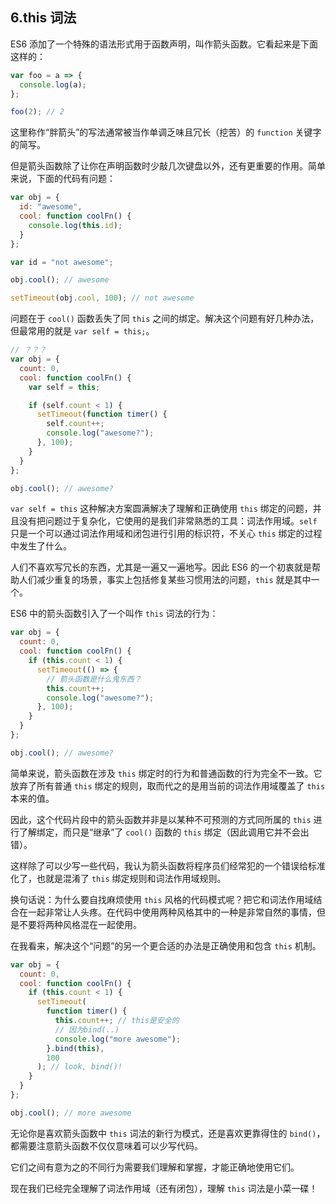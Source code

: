 ## 6.this 词法

ES6 添加了一个特殊的语法形式用于函数声明，叫作箭头函数。它看起来是下面这样的：

```js
var foo = a => {
  console.log(a);
};

foo(2); // 2
```

这里称作“胖箭头”的写法通常被当作单调乏味且冗长（挖苦）的 `function` 关键字的简写。

但是箭头函数除了让你在声明函数时少敲几次键盘以外，还有更重要的作用。简单来说，下面的代码有问题：

```js
var obj = {
  id: "awesome",
  cool: function coolFn() {
    console.log(this.id);
  }
};

var id = "not awesome";

obj.cool(); // awesome

setTimeout(obj.cool, 100); // not awesome
```

问题在于 `cool()` 函数丢失了同 `this` 之间的绑定。解决这个问题有好几种办法，但最常用的就是 `var self = this;`。

```js
// ？？？
var obj = {
  count: 0,
  cool: function coolFn() {
    var self = this;

    if (self.count < 1) {
      setTimeout(function timer() {
        self.count++;
        console.log("awesome?");
      }, 100);
    }
  }
};

obj.cool(); // awesome?
```

`var self = this` 这种解决方案圆满解决了理解和正确使用 `this` 绑定的问题，并且没有把问题过于复杂化，它使用的是我们非常熟悉的工具：词法作用域。`self` 只是一个可以通过词法作用域和闭包进行引用的标识符，不关心 `this` 绑定的过程中发生了什么。

人们不喜欢写冗长的东西，尤其是一遍又一遍地写。因此 ES6 的一个初衷就是帮助人们减少重复的场景，事实上包括修复某些习惯用法的问题，`this` 就是其中一个。

ES6 中的箭头函数引入了一个叫作 `this` 词法的行为：

```js
var obj = {
  count: 0,
  cool: function coolFn() {
    if (this.count < 1) {
      setTimeout(() => {
        // 箭头函数是什么鬼东西？
        this.count++;
        console.log("awesome?");
      }, 100);
    }
  }
};

obj.cool(); // awesome?
```

简单来说，箭头函数在涉及 `this` 绑定时的行为和普通函数的行为完全不一致。它放弃了所有普通 `this` 绑定的规则，取而代之的是用当前的词法作用域覆盖了 `this` 本来的值。

因此，这个代码片段中的箭头函数并非是以某种不可预测的方式同所属的 `this` 进行了解绑定，而只是“继承”了 `cool()` 函数的 `this` 绑定（因此调用它并不会出错）。

这样除了可以少写一些代码，我认为箭头函数将程序员们经常犯的一个错误给标准化了，也就是混淆了 `this` 绑定规则和词法作用域规则。

换句话说：为什么要自找麻烦使用 `this` 风格的代码模式呢？把它和词法作用域结合在一起非常让人头疼。在代码中使用两种风格其中的一种是非常自然的事情，但是不要将两种风格混在一起使用。

在我看来，解决这个“问题”的另一个更合适的办法是正确使用和包含 `this` 机制。

```js
var obj = {
  count: 0,
  cool: function coolFn() {
    if (this.count < 1) {
      setTimeout(
        function timer() {
          this.count++; // this是安全的
          // 因为bind(..)
          console.log("more awesome");
        }.bind(this),
        100
      ); // look, bind()!
    }
  }
};

obj.cool(); // more awesome
```

无论你是喜欢箭头函数中 `this` 词法的新行为模式，还是喜欢更靠得住的 `bind()`，都需要注意箭头函数不仅仅意味着可以少写代码。

它们之间有意为之的不同行为需要我们理解和掌握，才能正确地使用它们。

现在我们已经完全理解了词法作用域（还有闭包），理解 `this` 词法是小菜一碟！
